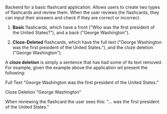 Backend for a basic flashcard application. Allows users to create two types of flashcards and review them. When the user reviews the flashcards, they can input their answers and check if they are correct or incorrect.

1. **Basic** flashcards, which have a front ("Who was the first president of the United States?"), and a back ("George Washington").

2. **Cloze-Deleted** flashcards, which have the full text ("George Washington was the first president of the United States."), and the cloze deletion ("George Washington").

A **cloze deletion** is simply a sentence that has had some of its text removed. For example, given the example above the application wil present the following:

Full Text
"George Washington was the first president of the United States."

Cloze Deletion
"George Washington"

When reviewing the flashcard the user sees this:
"... was the first president of the United States."